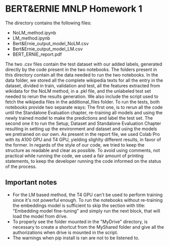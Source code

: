 # BERT&ERNIE MNLP Homework 1

The directory contains the following files:

- NoLM_method.ipynb
- LM_method.ipynb
- Bert&Ernie_output_model_NoLM.csv
- Bert&Ernie_output_model_LM.csv
- BERT_ERNIE_report.pdf

The two .csv files contain the test dataset with our added labels, generated directly by the code present in the two notebooks.
The folders present in this directory contain all the data needed to run the two notebooks. 
In the data folder, we stored all the complete wikipedia texts for all the entry in the dataset, divided in train, validation and test, all the features extracted from wikidata for the NoLM method, in a .pkl file, and the unlabeled test set needed to rerun the results generation. We also include the script used to fetch the wikipedia files in the additional_files folder.
To run the tests, both notebooks provide two separate ways:
The first one, is to rerun all the code until the Standalone Evaluation chapter, re-training all models and using the newly trained model to make the predictions and label the test set.
The second one it to run the Setup, Dataset and Standalone Evaluation Chapter resulting in setting up the environment and dataset and using the models we pretrained on our own.
As present in the report file, we used Colab Pro with its A100 GPU and T4 GPU, yielding slighlty different results, in favor of the former.
In regards of the style of our code, we tried to keep the structure as readable and clear as possible. To avoid using comments, not practical while running the code, we used a fair amount of printing statements, to keep the developer running the code informed on the status of the process.

## Important notes
-  For the LM based method, the T4 GPU can't be used to perform training since it's not powerful enough. To run the notebooks without re-training the embeddings model is sufficient to skip the section with title: "Embedding model fine-tuning" and simply run the next block, that will load the model from drive.
-  To properly see the folder mounted in the "MyDrive" directory, is necessary to create a shortcut from the MyShared folder and give all the authorizations when drive is mounted in the script.
-  The warnings when pip install is ran are not to be listened to.
